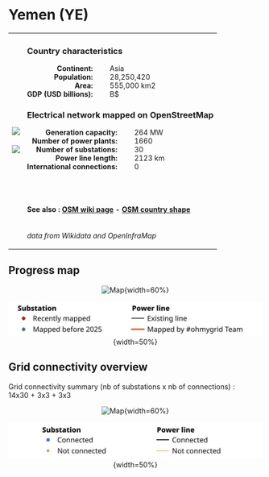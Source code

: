 # Yemen (YE)

<table width="90%">
<tr>
<td>
<img src="http://commons.wikimedia.org/wiki/Special:FilePath/Flag%20of%20Yemen.svg" width="250">
<br><br>
<img src="http://commons.wikimedia.org/wiki/Special:FilePath/Yemen%20%28orthographic%20projection%29.svg" width="250"></td>
<td>
<h3>Country characteristics</h3>
<div style="display: inline-block;text-align:right;margin-right:30px;font-weight: bold;">
Continent:<br>Population:<br>Area:<br>GDP (USD billions):
</div>
<div style="display: inline-block;">
Asia<br>28,250,420<br>555,000 km2<br> B$
</div>
<h3>Electrical network mapped on OpenStreetMap</h3>
<div style="display: inline-block;text-align:right;margin-right:30px;font-weight: bold;">Generation capacity:<br>
Number of power plants:<br>
Number of substations:<br>
Power line length:<br>
International connections:<br>
</div>
<div style="display: inline-block;">264 MW<br>
1660<br>
30<br>
2123 km<br>
0<br>
</div>

<br><br><h4>See also :
<a href="https://wiki.openstreetmap.org/wiki/Power_networks/Yemen" target="_blank">OSM wiki page</a> -
<a href="https://openstreetmap.org/relation/305092" target="_blank">OSM country shape</a>
</h4>

<br><i>data from Wikidata and OpenInfraMap</i>
</td>
</tr>
</table>


## Progress map

<center>

![Map](https://raw.githubusercontent.com/ben10dynartio/ohmygrid-website-files/refs/heads/main/docs/images/maps_countries/YE/high-voltage-network.jpg){width=60%}

![Map](../images/maps_countries_legend_progress.jpg){width=50%}

</center>



## Grid connectivity overview

Grid connectivity summary (nb of substations x nb of connections) :<br>14x30 + 3x3 + 3x3

<center>

![Map](https://raw.githubusercontent.com/ben10dynartio/ohmygrid-website-files/refs/heads/main/docs/images/maps_countries/YE/grid-connectivity.jpg){width=60%}

![Map](../images/maps_countries_legend_grid.jpg){width=50%}

</center>

